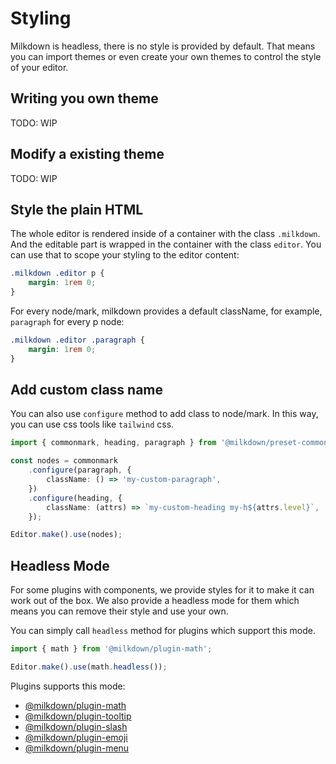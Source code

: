 # Styling

Milkdown is headless, there is no style is provided by default. That means you can import themes or even create your own themes to control the style of your editor.

## Writing you own theme

TODO: WIP

## Modify a existing theme

TODO: WIP

## Style the plain HTML

The whole editor is rendered inside of a container with the class `.milkdown`. And the editable part is wrapped in the container with the class `editor`. You can use that to scope your styling to the editor content:

```css
.milkdown .editor p {
    margin: 1rem 0;
}
```

For every node/mark, milkdown provides a default className, for example, `paragraph` for every p node:

```css
.milkdown .editor .paragraph {
    margin: 1rem 0;
}
```

## Add custom class name

You can also use `configure` method to add class to node/mark. In this way, you can use css tools like `tailwind` css.

```typescript
import { commonmark, heading, paragraph } from '@milkdown/preset-commonmark';

const nodes = commonmark
    .configure(paragraph, {
        className: () => 'my-custom-paragraph',
    })
    .configure(heading, {
        className: (attrs) => `my-custom-heading my-h${attrs.level}`,
    });

Editor.make().use(nodes);
```

## Headless Mode

For some plugins with components, we provide styles for it to make it can work out of the box.
We also provide a headless mode for them which means you can remove their style and use your own.

You can simply call `headless` method for plugins which support this mode.

```typescript
import { math } from '@milkdown/plugin-math';

Editor.make().use(math.headless());
```

Plugins supports this mode:

-   [@milkdown/plugin-math](https://www.npmjs.com/package/@milkdown/plugin-math)
-   [@milkdown/plugin-tooltip](https://www.npmjs.com/package/@milkdown/plugin-tooltip)
-   [@milkdown/plugin-slash](https://www.npmjs.com/package/@milkdown/plugin-slash)
-   [@milkdown/plugin-emoji](https://www.npmjs.com/package/@milkdown/plugin-emoji)
-   [@milkdown/plugin-menu](https://www.npmjs.com/package/@milkdown/plugin-menu)
